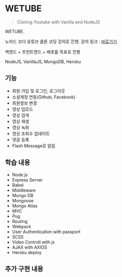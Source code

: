 # WETUBE

> Cloning Youtube with Vanilla and NodeJS

WETUBE.

노마드 코더 유튜브 클론 코딩 강의로 진행. 강의 링크 : [바로가기](https://academy.nomadcoders.co/p/javascript-fullstack-from-zero-to-hero)

백엔드 + 프런트엔드 + 배포를 목표로 진행

NodeJS, VanillaJS, MongoDB, Heroku

## 기능
* 회원 가입 및 로그인, 로그아웃
* 소셜계정 연동(Github, Facebook)
* 회원정보 변경
* 영상 업로드
* 영상 검색
* 영상 재생
* 영상 녹화
* 영상 조회수 업데이트
* 댓글 등록
* Flash Message로 알림

## 학습 내용
* Node.js
* Express Server
* Babel
* Middleware
* Mongo DB
* Mongoose
* Mongo Atlas
* MVC
* Pug
* Routing
* Webpack
* User Authentication with passport
* SCSS
* Video Controll with js
* AJAX with AXIOS
* Heroku deploy

## 추가 구현 내용

